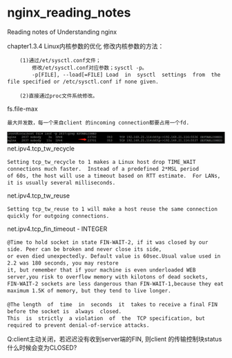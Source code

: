 # nginx_reading_notes
Reading notes of Understanding nginx


chapter1.3.4 Linux内核参数的优化 
    修改内核参数的方法：
    
        (1)通过/et/sysctl.conf文件；
            修改/et/sysctl.conf对应参数；sysctl -p。
            -p[FILE], --load[=FILE] Load  in  sysctl  settings  from  the file specified or /etc/sysctl.conf if none given. 
            
        (2)直接通过proc文件系统修改。
  fs.file-max
    
    最大并发数，每一个来自client 的incoming connection都要占用一个fd.
    
    
    
  ![image](https://raw.githubusercontent.com/dahaiyu/nginx_reading_notes/master/img_folder/chapter1/lsof_fd.png)  
  net.ipv4.tcp_tw_recycle
  
    Setting tcp_tw_recycle to 1 makes a Linux host drop TIME_WAIT connections much faster.  Instead of a predefined 2*MSL period 
    of 60s, the host will use a timeout based on RTT estimate.  For LANs, it is usually several milliseconds. 
  net.ipv4.tcp_tw_reuse
  
    Setting tcp_tw_reuse to 1 will make a host reuse the same connection quickly for outgoing connections. 
  net.ipv4.tcp_fin_timeout - INTEGER
  
    @Time to hold socket in state FIN-WAIT-2, if it was closed by our side. Peer can be broken and never close its side,
    or even died unexpectedly. Default value is 60sec.Usual value used in 2.2 was 180 seconds, you may restore
    it, but remember that if your machine is even underloaded WEB server,you risk to overflow memory with kilotons of dead sockets,
    FIN-WAIT-2 sockets are less dangerous than FIN-WAIT-1,because they eat maximum 1.5K of memory, but they tend to live longer.	
    
    @The length  of  time  in  seconds  it  takes to receive a final FIN before the socket is  always  closed.  
    This  is  strictly  a violation  of  the  TCP specification, but required to prevent denial-of-service attacks.
  Q:client主动关闭，若迟迟没有收到server端的FIN, 则client 的传输控制块status什么时候会变为CLOSED?
  
